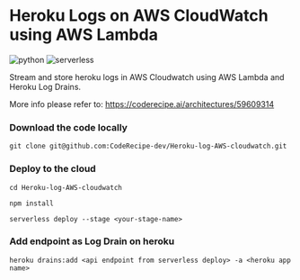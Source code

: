 # Heroku Logs on AWS CloudWatch using AWS Lambda 

![python](https://img.shields.io/badge/-python-555555.svg) ![serverless](http://public.serverless.com/badges/v3.svg)

Stream and store heroku logs in AWS Cloudwatch using AWS Lambda and Heroku Log Drains.

More info please refer to: https://coderecipe.ai/architectures/59609314

### Download the code locally

```
git clone git@github.com:CodeRecipe-dev/Heroku-log-AWS-cloudwatch.git
```

### Deploy to the cloud  

```
cd Heroku-log-AWS-cloudwatch

npm install

serverless deploy --stage <your-stage-name>

```

### Add endpoint as Log Drain on heroku

```
heroku drains:add <api endpoint from serverless deploy> -a <heroku app name>
```